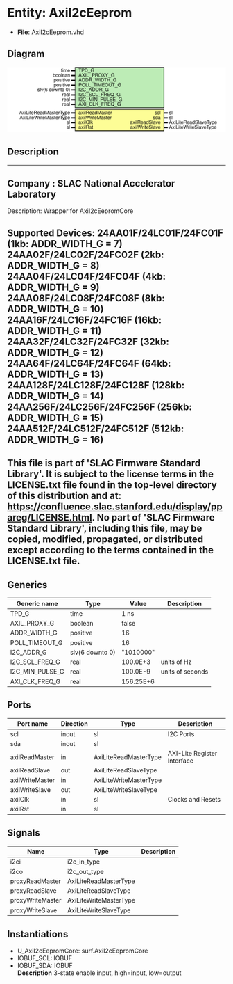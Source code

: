 # Entity: AxiI2cEeprom

- **File**: AxiI2cEeprom.vhd
## Diagram

![Diagram](AxiI2cEeprom.svg "Diagram")
## Description

-----------------------------------------------------------------------------
 Company    : SLAC National Accelerator Laboratory
-----------------------------------------------------------------------------
 Description: Wrapper for AxiI2cEepromCore

 Supported Devices:
    24AA01F/24LC01F/24FC01F    (1kb:   ADDR_WIDTH_G = 7)
    24AA02F/24LC02F/24FC02F    (2kb:   ADDR_WIDTH_G = 8)
    24AA04F/24LC04F/24FC04F    (4kb:   ADDR_WIDTH_G = 9)
    24AA08F/24LC08F/24FC08F    (8kb:   ADDR_WIDTH_G = 10)
    24AA16F/24LC16F/24FC16F    (16kb:  ADDR_WIDTH_G = 11)
    24AA32F/24LC32F/24FC32F    (32kb:  ADDR_WIDTH_G = 12)
    24AA64F/24LC64F/24FC64F    (64kb:  ADDR_WIDTH_G = 13)
    24AA128F/24LC128F/24FC128F (128kb: ADDR_WIDTH_G = 14)
    24AA256F/24LC256F/24FC256F (256kb: ADDR_WIDTH_G = 15)
    24AA512F/24LC512F/24FC512F (512kb: ADDR_WIDTH_G = 16)
-----------------------------------------------------------------------------
 This file is part of 'SLAC Firmware Standard Library'.
 It is subject to the license terms in the LICENSE.txt file found in the
 top-level directory of this distribution and at:
    https://confluence.slac.stanford.edu/display/ppareg/LICENSE.html.
 No part of 'SLAC Firmware Standard Library', including this file,
 may be copied, modified, propagated, or distributed except according to
 the terms contained in the LICENSE.txt file.
-----------------------------------------------------------------------------
## Generics

| Generic name    | Type            | Value     | Description       |
| --------------- | --------------- | --------- | ----------------- |
| TPD_G           | time            | 1 ns      |                   |
| AXIL_PROXY_G    | boolean         | false     |                   |
| ADDR_WIDTH_G    | positive        | 16        |                   |
| POLL_TIMEOUT_G  | positive        | 16        |                   |
| I2C_ADDR_G      | slv(6 downto 0) | "1010000" |                   |
| I2C_SCL_FREQ_G  | real            | 100.0E+3  |  units of Hz      |
| I2C_MIN_PULSE_G | real            | 100.0E-9  |  units of seconds |
| AXI_CLK_FREQ_G  | real            | 156.25E+6 |                   |
## Ports

| Port name       | Direction | Type                   | Description                 |
| --------------- | --------- | ---------------------- | --------------------------- |
| scl             | inout     | sl                     | I2C Ports                   |
| sda             | inout     | sl                     |                             |
| axilReadMaster  | in        | AxiLiteReadMasterType  | AXI-Lite Register Interface |
| axilReadSlave   | out       | AxiLiteReadSlaveType   |                             |
| axilWriteMaster | in        | AxiLiteWriteMasterType |                             |
| axilWriteSlave  | out       | AxiLiteWriteSlaveType  |                             |
| axilClk         | in        | sl                     | Clocks and Resets           |
| axilRst         | in        | sl                     |                             |
## Signals

| Name             | Type                   | Description |
| ---------------- | ---------------------- | ----------- |
| i2ci             | i2c_in_type            |             |
| i2co             | i2c_out_type           |             |
| proxyReadMaster  | AxiLiteReadMasterType  |             |
| proxyReadSlave   | AxiLiteReadSlaveType   |             |
| proxyWriteMaster | AxiLiteWriteMasterType |             |
| proxyWriteSlave  | AxiLiteWriteSlaveType  |             |
## Instantiations

- U_AxiI2cEepromCore: surf.AxiI2cEepromCore
- IOBUF_SCL: IOBUF
- IOBUF_SDA: IOBUF
</br>**Description**
 3-state enable input, high=input, low=output

